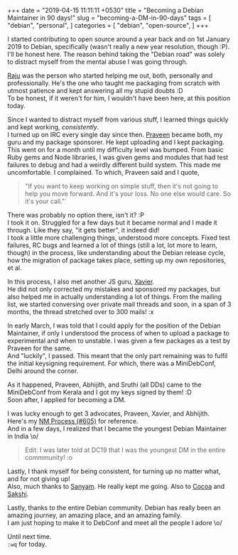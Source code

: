 +++
date = "2019-04-15 11:11:11 +0530"
title = "Becoming a Debian Maintainer in 90 days!"
slug = "becoming-a-DM-in-90-days"
tags = [
    "debian",
    "personal",
]
categories = [
    "debian",
    "open-source",
]
+++

I started contributing to open source around a year back and on 1st January
2019 to Debian, specifically (wasn't really a new year resolution, though :P).  
I'll be honest here. The reason behind taking the "Debian road" was solely to
distract myself from the mental abuse I was going through.  

[Raju](https://nm.debian.org/person/rajudev) was the person who started helping me out,
both, personally and professionally. He's the one who taught me packaging from
scratch with utmost patience and kept answering all my stupid doubts :D  
To be honest, if it weren't for him, I wouldn't have been here, at this
position today.

Since I wanted to distract myself from various stuff, I learned things quickly and
kept working, *consistently*.  
I turned up on IRC every single day since then.
[Praveen](https://nm.debian.org/person/praveen) became both, my guru and my package
sponsorer. He kept uploading and I kept packaging. This went on for a month
until my difficulty level was bumped. From basic Ruby gems and Node libraries, I
was given gems and modules that had test failures to debug and had a weirdly
different build system. This made me uncomfortable. I complained. To which,
Praveen said and I quote,  
> "If you want to keep working on simple stuff, then it's not going to help you 
move forward. And it's your loss. No one else would care. So it's your call."`  

There was probably no option there, isn't it? :P  
I took it on. Struggled for a few days but it became normal and I made it
through. Like they say, "it gets better", it indeed did!  
I took a little more challenging things, understood more concepts. Fixed test
failures, RC bugs and learned a lot of things (still a lot, lot more to learn,
though) in the process, like understanding about the Debian release cycle, how
the migration of package takes place, setting up my own repositories, et al.  

In this process, I also met another JS guru, [Xavier](https://nm.debian.org/person/yadd).  
He did not only corrected my mistakes and sponsored my packages, but also helped me
in actually understanding a lot of things. From the mailing list, we started
conversing over private mail threads and soon, in a span of 3 months, the thread
stretched over to 300 mails! :x  

In early March, I was told that I could apply for the position of the
Debian Maintainer, if only I understood the process of when to upload a package
to experimental and when to unstable. I was given a few packages as a test by
Praveen for the same.  
And "luckily", I passed. This meant that the only part remaining was to fulfil
the initial keysigning requirement. For which, there was a MiniDebConf, Delhi
around the corner.  

As it happened, Praveen, Abhijith, and Sruthi (all DDs) came to the MiniDebConf from
Kerala and I got my keys signed by them! :D  
Soon after, I applied for becoming a DM.  

I was lucky enough to get 3 advocates, Praveen, Xavier, and Abhijith.  
Here's my [NM Process (#605)](https://nm.debian.org/process/605) for reference.  
And in a few days, I realized that I became the youngest Debian Maintainer in
India \o/  
> Edit: I was later told at DC19 that I was the youngest DM in the entire commmunity! :o


Lastly, I thank myself for being consistent, for turning up no matter what, and for
not giving up!  
Also, much thanks to [Sanyam](https://twitter.com/ErSanyamKhurana). He really
kept me going. Also to [Cocoa](https://twitter.com/CocoaThePenguin) and 
[Sakshi](https://twitter.com/sakshisangwan04).  

Lastly, thanks to the entire Debian community. Debian has really been an amazing
journey, an amazing place, and an amazing family.  
I am just hoping to make it to DebConf and meet all the people I adore \o/  


Until next time.  
`:wq` for today.
